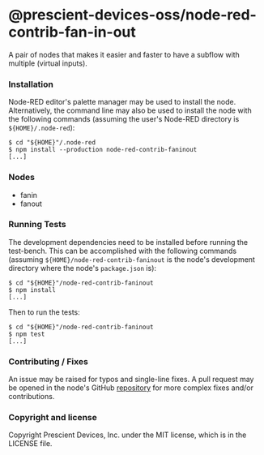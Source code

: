 @prescient-devices-oss/node-red-contrib-fan-in-out
==================================================

A pair of nodes that makes it easier and faster to have a subflow with multiple
(virtual inputs).

### Installation

Node-RED editor's palette manager may be used to install the node.
Alternatively, the command line may also be used to install the node with the
following commands (assuming the user's Node-RED directory is
`${HOME}/.node-red`):

    $ cd "${HOME}"/.node-red
    $ npm install --production node-red-contrib-faninout
    [...]

### Nodes

 - fanin
 - fanout

### Running Tests

The development dependencies need to be installed before running the test-bench.
This can be accomplished with the following commands (assuming
`${HOME}/node-red-contrib-faninout` is the node's development directory where
the node's `package.json` is):

    $ cd "${HOME}"/node-red-contrib-faninout
    $ npm install
    [...]

Then to run the tests:

    $ cd "${HOME}"/node-red-contrib-faninout
    $ npm test
    [...]

### Contributing / Fixes

An issue may be raised for typos and single-line fixes. A pull request may be
opened in the node's GitHub
[repository](https://github.com/prescient-devices/PD-Nodes) for more complex
fixes and/or contributions.

### Copyright and license

Copyright Prescient Devices, Inc. under the MIT license, which is in the LICENSE
file.
